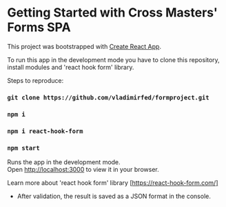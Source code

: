 # Getting Started with Cross Masters' Forms SPA

This project was bootstrapped with [Create React App](https://github.com/facebook/create-react-app).

To run this app in the development mode you have to clone this repository, install modules and 'react hook form' library.

Steps to reproduce:

### `git clone https://github.com/vladimirfed/formproject.git`

### `npm i`

### `npm i react-hook-form`

### `npm start`

Runs the app in the development mode.\
Open [http://localhost:3000](http://localhost:3000) to view it in your browser.

Learn more about 'react hook form' library [https://react-hook-form.com/]


- After validation, the result is saved as a JSON format in the console.
